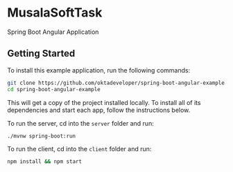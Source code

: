 # MusalaSoftTask
Spring Boot Angular Application

## Getting Started

To install this example application, run the following commands:

```bash
git clone https://github.com/oktadeveloper/spring-boot-angular-example.git
cd spring-boot-angular-example
```

This will get a copy of the project installed locally. To install all of its dependencies and start each app, follow the instructions below.

To run the server, cd into the `server` folder and run:
 
```bash
./mvnw spring-boot:run
```

To run the client, cd into the `client` folder and run:
 
```bash
npm install && npm start
```
